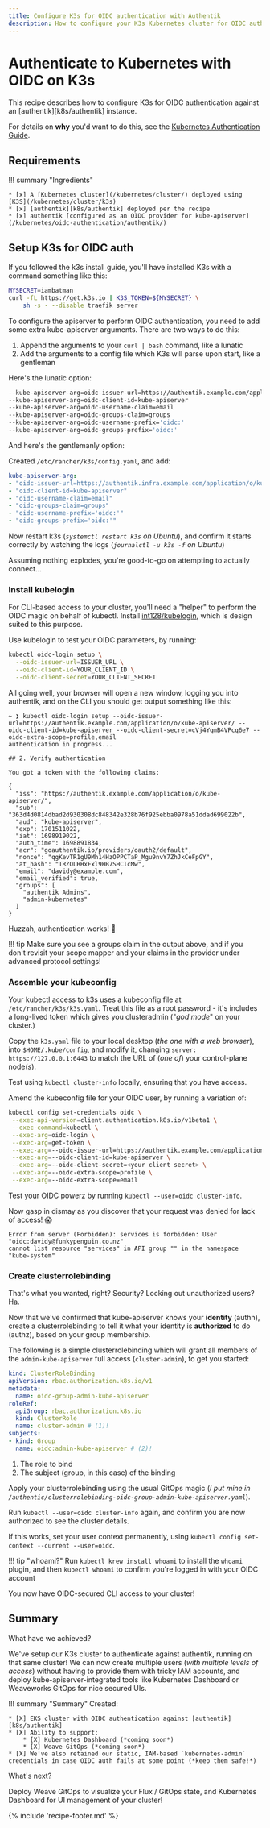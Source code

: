 ```yaml
---
title: Configure K3s for OIDC authentication with Authentik
description: How to configure your K3s Kubernetes cluster for OIDC authentication with Authentik
---
```

# Authenticate to Kubernetes with OIDC on K3s

This recipe describes how to configure K3s for OIDC authentication against an [authentik][k8s/authentik] instance. 

For details on **why** you'd want to do this, see the [Kubernetes Authentication Guide](/kubernetes/oidc-authentication/).

## Requirements

!!! summary "Ingredients"

    * [x] A [Kubernetes cluster](/kubernetes/cluster/) deployed using [K3S](/kubernetes/cluster/k3s)
    * [x] [authentik][k8s/authentik] deployed per the recipe
    * [x] authentik [configured as an OIDC provider for kube-apiserver](/kubernetes/oidc-authentication/authentik/)

## Setup K3s for OIDC auth

If you followed the k3s install guide, you'll have installed K3s with a command something like this:

```bash
MYSECRET=iambatman
curl -fL https://get.k3s.io | K3S_TOKEN=${MYSECRET} \
    sh -s - --disable traefik server
```

To configure the apiserver to perform OIDC authentication, you need to add some extra kube-apiserver arguments. There are two ways to do this:

1. Append the arguments to your `curl | bash` command, like a lunatic
2. Add the arguments to a config file which K3s will parse upon start, like a gentleman

Here's the lunatic option:

```bash title="Lunatic curl | bash option"
--kube-apiserver-arg=oidc-issuer-url=https://authentik.example.com/application/o/kube-apiserver/
--kube-apiserver-arg=oidc-client-id=kube-apiserver
--kube-apiserver-arg=oidc-username-claim=email
--kube-apiserver-arg=oidc-groups-claim=groups
--kube-apiserver-arg=oidc-username-prefix='oidc:'
--kube-apiserver-arg=oidc-groups-prefix='oidc:'
```

And here's the gentlemanly option:

Created `/etc/rancher/k3s/config.yaml`, and add:

```yaml title="Gentlemanly YAML config option"
kube-apiserver-arg:
- "oidc-issuer-url=https://authentik.infra.example.com/application/o/kube-apiserver/"
- "oidc-client-id=kube-apiserver"
- "oidc-username-claim=email"
- "oidc-groups-claim=groups"
- "oidc-username-prefix='oidc:'"
- "oidc-groups-prefix='oidc:'"
```

Now restart k3s (*`systemctl restart k3s` on Ubuntu*), and confirm it starts correctly by watching the logs (*`journalctl -u k3s -f` on Ubuntu*)

Assuming nothing explodes, you're good-to-go on attempting to actually connect...

### Install kubelogin

For CLI-based access to your cluster, you'll need a "helper" to perform the OIDC magic on behalf of kubectl. Install [int128/kubelogin](https://github.com/int128/kubelogin), which is design suited to this purpose.

Use kubelogin to test your OIDC parameters, by running:

```bash
kubectl oidc-login setup \
  --oidc-issuer-url=ISSUER_URL \
  --oidc-client-id=YOUR_CLIENT_ID \
  --oidc-client-secret=YOUR_CLIENT_SECRET
```

All going well, your browser will open a new window, logging you into authentik, and on the CLI you should get output something like this:

```
~ ❯ kubectl oidc-login setup --oidc-issuer-url=https://authentik.example.com/application/o/kube-apiserver/ --oidc-client-id=kube-apiserver --oidc-client-secret=cVj4YqmB4VPcq6e7 --oidc-extra-scope=profile,email
authentication in progress...

## 2. Verify authentication

You got a token with the following claims:

{
  "iss": "https://authentik.example.com/application/o/kube-apiserver/",
  "sub": "363d4d0814dbad2d930308dc848342e328b76f925ebba0978a51ddad699022b",
  "aud": "kube-apiserver",
  "exp": 1701511022,
  "iat": 1698919022,
  "auth_time": 1698891834,
  "acr": "goauthentik.io/providers/oauth2/default",
  "nonce": "qgKevTR1gU9Mh14HzOPPCTaP_Mgu9nvY7ZhJkCeFpGY",
  "at_hash": "TRZOLHHxFxl9HB7SHCIcMw",
  "email": "davidy@example.com",
  "email_verified": true,
  "groups": [
    "authentik Admins",
    "admin-kubernetes"
  ]
}
```

Huzzah, authentication works! :partying_face: 

!!! tip 
    Make sure you see a groups claim in the output above, and if you don't revisit your scope mapper and your claims in the provider under advanced protocol settings!

### Assemble your kubeconfig

Your kubectl access to k3s uses a kubeconfig file at `/etc/rancher/k3s/k3s.yaml`. Treat this file as a root password - it's includes a long-lived token which gives you clusteradmin ("*god mode*" on your cluster.)

Copy the `k3s.yaml` file to your local desktop (*the one with a web browser*), into `$HOME/.kube/config`, and modify it, changing `server: https://127.0.0.1:6443` to match the URL of (*one of*) your control-plane node(*s*).

Test using `kubectl cluster-info` locally, ensuring that you have access.

Amend the kubeconfig file for your OIDC user, by running a variation of:

```bash
kubectl config set-credentials oidc \
 --exec-api-version=client.authentication.k8s.io/v1beta1 \
 --exec-command=kubectl \
 --exec-arg=oidc-login \
 --exec-arg=get-token \
 --exec-arg=--oidc-issuer-url=https://authentik.example.com/application/o/kube-apiserver/ \
 --exec-arg=--oidc-client-id=kube-apiserver \
 --exec-arg=--oidc-client-secret=<your client secret> \
 --exec-arg=--oidc-extra-scope=profile \
 --exec-arg=--oidc-extra-scope=email
```

Test your OIDC powerz by running `kubectl --user=oidc cluster-info`.

Now gasp in dismay as you discover that your request was denied for lack of access! :scream:

```
Error from server (Forbidden): services is forbidden: User "oidc:davidy@funkypenguin.co.nz" 
cannot list resource "services" in API group "" in the namespace "kube-system"
```

### Create clusterrolebinding

That's what you wanted, right? Security? Locking out unauthorized users? Ha.

Now that we've confirmed that kube-apiserver knows your **identity** (authn), create a clusterrolebinding to tell it what your identity is **authorized** to do (authz), based on your group membership.

The following is a simple clusterrolebinding which will grant all members of the `admin-kube-apiserver` full access (`cluster-admin`), to get you started:

```yaml title="/authentic/clusterrolebinding-oidc-group-admin-kube-apiserver.yaml"
kind: ClusterRoleBinding
apiVersion: rbac.authorization.k8s.io/v1
metadata:
  name: oidc-group-admin-kube-apiserver
roleRef:
  apiGroup: rbac.authorization.k8s.io
  kind: ClusterRole
  name: cluster-admin # (1)!
subjects:
- kind: Group
  name: oidc:admin-kube-apiserver # (2)!
```

1. The role to bind
2. The subject (group, in this case) of the binding

Apply your clusterrolebinding using the usual GitOps magic (*I put mine in `/authentic/clusterrolebinding-oidc-group-admin-kube-apiserver.yaml`*).

Run `kubectl --user=oidc cluster-info` again, and confirm you are now authorized to see the cluster details.

If this works, set your user context permanently, using `kubectl config set-context --current --user=oidc`.

!!! tip "whoami?"
    Run `kubectl krew install whoami` to install the `whoami` plugin, and then `kubectl whoami` to confirm you're logged in with your OIDC account

You now have OIDC-secured CLI access to your cluster!

## Summary

What have we achieved?

We've setup our K3s cluster to authenticate against authentik, running on that same cluster! We can now create multiple users (*with multiple levels of access*) without having to provide them with tricky IAM accounts, and deploy kube-apiserver-integrated tools like Kubernetes Dashboard or Weaveworks GitOps for nice secured UIs.

!!! summary "Summary"
    Created:

    * [X] EKS cluster with OIDC authentication against [authentik][k8s/authentik]
    * [X] Ability to support:
        * [X] Kubernetes Dashboard (*coming soon*)
        * [X] Weave GitOps (*coming soon*)
    * [X] We've also retained our static, IAM-based `kubernetes-admin` credentials in case OIDC auth fails at some point (*keep them safe!*)

What's next? 

Deploy Weave GitOps to visualize your Flux / GitOps state, and Kubernetes Dashboard for UI management of your cluster!

[^1]: Later on, as we add more applications which need kube-apiserver authentication, we'll add more redirect URIs.

{% include 'recipe-footer.md' %}
